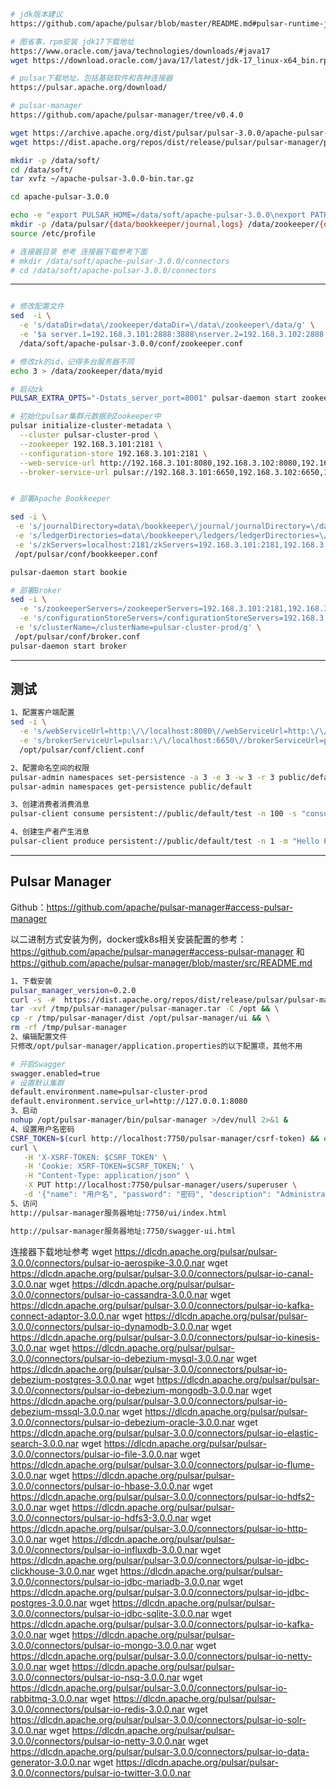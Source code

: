 ```bash
# jdk版本建议
https://github.com/apache/pulsar/blob/master/README.md#pulsar-runtime-java-version-recommendation

# 图省事，rpm安装 jdk17下载地址 
https://www.oracle.com/java/technologies/downloads/#java17
wget https://download.oracle.com/java/17/latest/jdk-17_linux-x64_bin.rpm

# pulsar下载地址，包括基础软件和各种连接器
https://pulsar.apache.org/download/

# pulsar-manager 
https://github.com/apache/pulsar-manager/tree/v0.4.0

wget https://archive.apache.org/dist/pulsar/pulsar-3.0.0/apache-pulsar-3.0.0-bin.tar.gz
wget https://dist.apache.org/repos/dist/release/pulsar/pulsar-manager/pulsar-manager-0.4.0/apache-pulsar-manager-0.4.0-bin.tar.gz

mkdir -p /data/soft/
cd /data/soft/
tar xvfz ~/apache-pulsar-3.0.0-bin.tar.gz

cd apache-pulsar-3.0.0

echo -e "export PULSAR_HOME=/data/soft/apache-pulsar-3.0.0\nexport PATH=\$PATH:\$PULSAR_HOME/bin" >> /etc/profile
mkdir -p /data/pulsar/{data/bookkeeper/journal,logs} /data/zookeeper/{data,logs}
source /etc/profile

# 连接器目录 参考 连接器下载参考下面
# mkdir /data/soft/apache-pulsar-3.0.0/connectors
# cd /data/soft/apache-pulsar-3.0.0/connectors
```

---

```bash

# 修改配置文件
sed  -i \
  -e 's/dataDir=data\/zookeeper/dataDir=\/data\/zookeeper\/data/g' \
  -e '$a server.1=192.168.3.101:2888:3888\nserver.2=192.168.3.102:2888:3888\nserver.3=192.168.3.103:2888:3888\n' \
  /data/soft/apache-pulsar-3.0.0/conf/zookeeper.conf 

# 修改zk的id，记得多台服务器不同
echo 3 > /data/zookeeper/data/myid 

# 启动zk 
PULSAR_EXTRA_OPTS="-Dstats_server_port=8001" pulsar-daemon start zookeeper 

# 初始化pulsar集群元数据到Zookeeper中
pulsar initialize-cluster-metadata \
  --cluster pulsar-cluster-prod \
  --zookeeper 192.168.3.101:2181 \
  --configuration-store 192.168.3.101:2181 \
  --web-service-url http://192.168.3.101:8080,192.168.3.102:8080,192.168.3.103:8080 \
  --broker-service-url pulsar://192.168.3.101:6650,192.168.3.102:6650,192.168.3.103:6650


# 部署Apache Bookkeeper

sed -i \
 -e 's/journalDirectory=data\/bookkeeper\/journal/journalDirectory=\/data\/pulsar\/data\/bookkeeper\/journal/g' \
 -e 's/ledgerDirectories=data\/bookkeeper\/ledgers/ledgerDirectories=\/data\/pulsar\/data\/bookkeeper\/ledgers/g' \
 -e 's/zkServers=localhost:2181/zkServers=192.168.3.101:2181,192.168.3.102:2181,192.168.3.103:2181/g' \
 /opt/pulsar/conf/bookkeeper.conf 

pulsar-daemon start bookie 

# 部署Broker
sed -i \
  -e 's/zookeeperServers=/zookeeperServers=192.168.3.101:2181,192.168.3.102:2181,192.168.3.103:2181/g' \
  -e 's/configurationStoreServers=/configurationStoreServers=192.168.3.101:2181,192.168.3.102:2181,192.168.3.103:2181/g' \
 -e 's/clusterName=/clusterName=pulsar-cluster-prod/g' \
 /opt/pulsar/conf/broker.conf
pulsar-daemon start broker

```

---

## 测试

```bash
1、配置客户端配置
sed -i \
  -e 's/webServiceUrl=http:\/\/localhost:8080\//webServiceUrl=http:\/\/192.168.3.101:8080,192.168.3.102:8080,192.168.3.103:8080\//g' \
  -e 's/brokerServiceUrl=pulsar:\/\/localhost:6650\//brokerServiceUrl=pulsar:\/\/192.168.3.101:6650,192.168.3.102:6650,192.168.3.103:6650\//g' \
  /opt/pulsar/conf/client.conf

2、配置命名空间的权限
pulsar-admin namespaces set-persistence -a 3 -e 3 -w 3 -r 3 public/default
pulsar-admin namespaces get-persistence public/default

3、创建消费者消费消息
pulsar-client consume persistent://public/default/test -n 100 -s "consumer-test" -t "Exclusive"

4、创建生产者产生消息
pulsar-client produce persistent://public/default/test -n 1 -m "Hello Pulsar"
```



---

## Pulsar Manager
Github：https://github.com/apache/pulsar-manager#access-pulsar-manager

以二进制方式安装为例，docker或k8s相关安装配置的参考：https://github.com/apache/pulsar-manager#access-pulsar-manager 和 https://github.com/apache/pulsar-manager/blob/master/src/README.md
```bash
1、下载安装
pulsar_manager_version=0.2.0
curl -s -#  https://dist.apache.org/repos/dist/release/pulsar/pulsar-manager/pulsar-manager-0.2.0/apache-pulsar-manager-$pulsar_manager_version-bin.tar.gz | tar zxvf - -C /tmp && \
tar -xvf /tmp/pulsar-manager/pulsar-manager.tar -C /opt && \
cp -r /tmp/pulsar-manager/dist /opt/pulsar-manager/ui && \
rm -rf /tmp/pulsar-manager
2、编辑配置文件
只修改/opt/pulsar-manager/application.properties的以下配置项，其他不用

# 开启Swagger
swagger.enabled=true
# 设置默认集群
default.environment.name=pulsar-cluster-prod
default.environment.service_url=http://127.0.0.1:8080
3、启动
nohup /opt/pulsar-manager/bin/pulsar-manager >/dev/null 2>&1 &
4、设置用户名密码
CSRF_TOKEN=$(curl http://localhost:7750/pulsar-manager/csrf-token) && echo $CSRF_TOKEN
curl \
   -H 'X-XSRF-TOKEN: $CSRF_TOKEN' \
   -H 'Cookie: XSRF-TOKEN=$CSRF_TOKEN;' \
   -H "Content-Type: application/json" \
   -X PUT http://localhost:7750/pulsar-manager/users/superuser \
   -d '{"name": "用户名", "password": "密码", "description": "Administrator", "email": "邮箱地址"}'
5、访问
http://pulsar-manager服务器地址:7750/ui/index.html

http://pulsar-manager服务器地址:7750/swagger-ui.html
```







连接器下载地址参考
wget https://dlcdn.apache.org/pulsar/pulsar-3.0.0/connectors/pulsar-io-aerospike-3.0.0.nar
wget https://dlcdn.apache.org/pulsar/pulsar-3.0.0/connectors/pulsar-io-canal-3.0.0.nar
wget https://dlcdn.apache.org/pulsar/pulsar-3.0.0/connectors/pulsar-io-cassandra-3.0.0.nar
wget https://dlcdn.apache.org/pulsar/pulsar-3.0.0/connectors/pulsar-io-kafka-connect-adaptor-3.0.0.nar
wget https://dlcdn.apache.org/pulsar/pulsar-3.0.0/connectors/pulsar-io-dynamodb-3.0.0.nar
wget https://dlcdn.apache.org/pulsar/pulsar-3.0.0/connectors/pulsar-io-kinesis-3.0.0.nar
wget https://dlcdn.apache.org/pulsar/pulsar-3.0.0/connectors/pulsar-io-debezium-mysql-3.0.0.nar
wget https://dlcdn.apache.org/pulsar/pulsar-3.0.0/connectors/pulsar-io-debezium-postgres-3.0.0.nar
wget https://dlcdn.apache.org/pulsar/pulsar-3.0.0/connectors/pulsar-io-debezium-mongodb-3.0.0.nar
wget https://dlcdn.apache.org/pulsar/pulsar-3.0.0/connectors/pulsar-io-debezium-mssql-3.0.0.nar
wget https://dlcdn.apache.org/pulsar/pulsar-3.0.0/connectors/pulsar-io-debezium-oracle-3.0.0.nar
wget https://dlcdn.apache.org/pulsar/pulsar-3.0.0/connectors/pulsar-io-elastic-search-3.0.0.nar
wget https://dlcdn.apache.org/pulsar/pulsar-3.0.0/connectors/pulsar-io-file-3.0.0.nar
wget https://dlcdn.apache.org/pulsar/pulsar-3.0.0/connectors/pulsar-io-flume-3.0.0.nar
wget https://dlcdn.apache.org/pulsar/pulsar-3.0.0/connectors/pulsar-io-hbase-3.0.0.nar
wget https://dlcdn.apache.org/pulsar/pulsar-3.0.0/connectors/pulsar-io-hdfs2-3.0.0.nar
wget https://dlcdn.apache.org/pulsar/pulsar-3.0.0/connectors/pulsar-io-hdfs3-3.0.0.nar
wget https://dlcdn.apache.org/pulsar/pulsar-3.0.0/connectors/pulsar-io-http-3.0.0.nar
wget https://dlcdn.apache.org/pulsar/pulsar-3.0.0/connectors/pulsar-io-influxdb-3.0.0.nar
wget https://dlcdn.apache.org/pulsar/pulsar-3.0.0/connectors/pulsar-io-jdbc-clickhouse-3.0.0.nar
wget https://dlcdn.apache.org/pulsar/pulsar-3.0.0/connectors/pulsar-io-jdbc-mariadb-3.0.0.nar
wget https://dlcdn.apache.org/pulsar/pulsar-3.0.0/connectors/pulsar-io-jdbc-postgres-3.0.0.nar
wget https://dlcdn.apache.org/pulsar/pulsar-3.0.0/connectors/pulsar-io-jdbc-sqlite-3.0.0.nar
wget https://dlcdn.apache.org/pulsar/pulsar-3.0.0/connectors/pulsar-io-kafka-3.0.0.nar
wget https://dlcdn.apache.org/pulsar/pulsar-3.0.0/connectors/pulsar-io-mongo-3.0.0.nar
wget https://dlcdn.apache.org/pulsar/pulsar-3.0.0/connectors/pulsar-io-netty-3.0.0.nar
wget https://dlcdn.apache.org/pulsar/pulsar-3.0.0/connectors/pulsar-io-nsq-3.0.0.nar
wget https://dlcdn.apache.org/pulsar/pulsar-3.0.0/connectors/pulsar-io-rabbitmq-3.0.0.nar
wget https://dlcdn.apache.org/pulsar/pulsar-3.0.0/connectors/pulsar-io-redis-3.0.0.nar
wget https://dlcdn.apache.org/pulsar/pulsar-3.0.0/connectors/pulsar-io-solr-3.0.0.nar
wget https://dlcdn.apache.org/pulsar/pulsar-3.0.0/connectors/pulsar-io-netty-3.0.0.nar
wget https://dlcdn.apache.org/pulsar/pulsar-3.0.0/connectors/pulsar-io-data-generator-3.0.0.nar
wget https://dlcdn.apache.org/pulsar/pulsar-3.0.0/connectors/pulsar-io-twitter-3.0.0.nar

